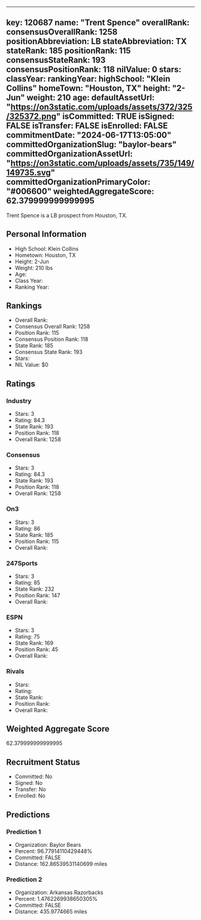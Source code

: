 ---
  key: 120687
  name: "Trent Spence"
  overallRank: 
  consensusOverallRank: 1258
  positionAbbreviation: LB
  stateAbbreviation: TX
  stateRank: 185
  positionRank: 115
  consensusStateRank: 193
  consensusPositionRank: 118
  nilValue: 0
  stars: 
  classYear: 
  rankingYear: 
  highSchool: "Klein Collins"
  homeTown: "Houston, TX"
  height: "2-Jun"
  weight: 210
  age: 
  defaultAssetUrl: "https://on3static.com/uploads/assets/372/325/325372.png"
  isCommitted: TRUE
  isSigned: FALSE
  isTransfer: FALSE
  isEnrolled: FALSE
  commitmentDate: "2024-06-17T13:05:00"
  committedOrganizationSlug: "baylor-bears"
  committedOrganizationAssetUrl: "https://on3static.com/uploads/assets/735/149/149735.svg"
  committedOrganizationPrimaryColor: "#006600"
  weightedAggregateScore: 62.379999999999995
  ---
  
  Trent Spence is a LB prospect from Houston, TX.
  
  ## Personal Information
  - High School: Klein Collins
  - Hometown: Houston, TX
  - Height: 2-Jun
  - Weight: 210 lbs
  - Age: 
  - Class Year: 
  - Ranking Year: 
  
  ## Rankings
  - Overall Rank: 
  - Consensus Overall Rank: 1258
  - Position Rank: 115
  - Consensus Position Rank: 118
  - State Rank: 185
  - Consensus State Rank: 193
  - Stars: 
  - NIL Value: $0
  
  ## Ratings
  
  ### Industry
  - Stars: 3
  - Rating: 84.3
  - State Rank: 193
  - Position Rank: 118
  - Overall Rank: 1258
  
  ### Consensus
  - Stars: 3
  - Rating: 84.3
  - State Rank: 193
  - Position Rank: 118
  - Overall Rank: 1258
  
  ### On3
  - Stars: 3
  - Rating: 86
  - State Rank: 185
  - Position Rank: 115
  - Overall Rank: 
  
  ### 247Sports
  - Stars: 3
  - Rating: 85
  - State Rank: 232
  - Position Rank: 147
  - Overall Rank: 
  
  ### ESPN
  - Stars: 3
  - Rating: 75
  - State Rank: 169
  - Position Rank: 45
  - Overall Rank: 
  
  ### Rivals
  - Stars: 
  - Rating: 
  - State Rank: 
  - Position Rank: 
  - Overall Rank: 
  
  ## Weighted Aggregate Score
  62.379999999999995
  
  ## Recruitment Status
  - Committed: No
  - Signed: No
  - Transfer: No
  - Enrolled: No
  
  
  
  ## Predictions
  
  ### Prediction 1
  - Organization: Baylor Bears
  - Percent: 96.77914110429448%
  - Committed: FALSE
  - Distance: 162.86539531140699 miles
  
  ### Prediction 2
  - Organization: Arkansas Razorbacks
  - Percent: 1.4762269938650305%
  - Committed: FALSE
  - Distance: 435.9774665 miles
  